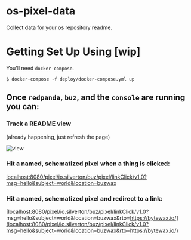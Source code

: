 # os-pixel-data
Collect data for your os repository readme.


# Getting Set Up Using [wip]

You'll need `docker-compose`.


    $ docker-compose -f deploy/docker-compose.yml up

## Once `redpanda`, `buz`, and the `console` are running you can:

### Track a README view

(already happening, just refresh the page)

![view](localhost:8080/pixel/io.silverton/buz/pixel/pageView/v1.0?msg=hello&subject=world&location=buzwax)

### Hit a named, schematized pixel when a thing is clicked:

[localhost:8080/pixel/io.silverton/buz/pixel/linkClick/v1.0?msg=hello&subject=world&location=buzwax](localhost:8080/pixel/io.silverton/buz/pixel/linkClick/v1.0?msg=hello&subject=world&location=buzwax)

### Hit a named, schematized pixel and redirect to a link:

[localhost:8080/pixel/io.silverton/buz/pixel/linkClick/v1.0?msg=hello&subject=world&location=buzwax&rto=https://bytewax.io/](localhost:8080/pixel/io.silverton/buz/pixel/linkClick/v1.0?msg=hello&subject=world&location=buzwax&rto=https://bytewax.io/)
